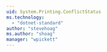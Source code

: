```yaml
---
uid: System.Printing.ConflictStatus
ms.technology: 
  - "dotnet-standard"
author: "stevehoag"
ms.author: "shoag"
manager: "wpickett"
---
```

